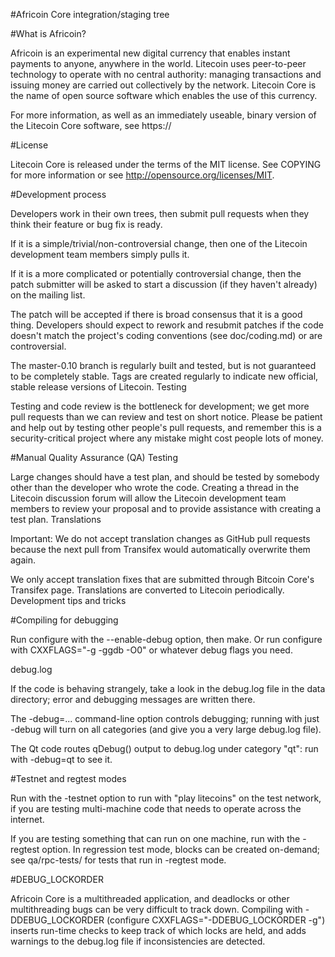#Africoin Core integration/staging tree

#What is Africoin?

Africoin is an experimental new digital currency that enables instant payments to anyone, anywhere in the world. Litecoin uses peer-to-peer technology to operate with no central authority: managing transactions and issuing money are carried out collectively by the network. Litecoin Core is the name of open source software which enables the use of this currency.

For more information, as well as an immediately useable, binary version of the Litecoin Core software, see https://

#License

Litecoin Core is released under the terms of the MIT license. See COPYING for more information or see http://opensource.org/licenses/MIT.

#Development process

Developers work in their own trees, then submit pull requests when they think their feature or bug fix is ready.

If it is a simple/trivial/non-controversial change, then one of the Litecoin development team members simply pulls it.

If it is a more complicated or potentially controversial change, then the patch submitter will be asked to start a discussion (if they haven't already) on the mailing list.

The patch will be accepted if there is broad consensus that it is a good thing. Developers should expect to rework and resubmit patches if the code doesn't match the project's coding conventions (see doc/coding.md) or are controversial.

The master-0.10 branch is regularly built and tested, but is not guaranteed to be completely stable. Tags are created regularly to indicate new official, stable release versions of Litecoin.
Testing

Testing and code review is the bottleneck for development; we get more pull requests than we can review and test on short notice. Please be patient and help out by testing other people's pull requests, and remember this is a security-critical project where any mistake might cost people lots of money.

#Manual Quality Assurance (QA) Testing

Large changes should have a test plan, and should be tested by somebody other than the developer who wrote the code. Creating a thread in the Litecoin discussion forum will allow the Litecoin development team members to review your proposal and to provide assistance with creating a test plan.
Translations

Important: We do not accept translation changes as GitHub pull requests because the next pull from Transifex would automatically overwrite them again.

We only accept translation fixes that are submitted through Bitcoin Core's Transifex page. Translations are converted to Litecoin periodically.
Development tips and tricks

#Compiling for debugging

Run configure with the --enable-debug option, then make. Or run configure with CXXFLAGS="-g -ggdb -O0" or whatever debug flags you need.

debug.log

If the code is behaving strangely, take a look in the debug.log file in the data directory; error and debugging messages are written there.

The -debug=... command-line option controls debugging; running with just -debug will turn on all categories (and give you a very large debug.log file).

The Qt code routes qDebug() output to debug.log under category "qt": run with -debug=qt to see it.

#Testnet and regtest modes

Run with the -testnet option to run with "play litecoins" on the test network, if you are testing multi-machine code that needs to operate across the internet.

If you are testing something that can run on one machine, run with the -regtest option. In regression test mode, blocks can be created on-demand; see qa/rpc-tests/ for tests that run in -regtest mode.

#DEBUG_LOCKORDER

Africoin Core is a multithreaded application, and deadlocks or other multithreading bugs can be very difficult to track down. Compiling with -DDEBUG_LOCKORDER (configure CXXFLAGS="-DDEBUG_LOCKORDER -g") inserts run-time checks to keep track of which locks are held, and adds warnings to the debug.log file if inconsistencies are detected.
